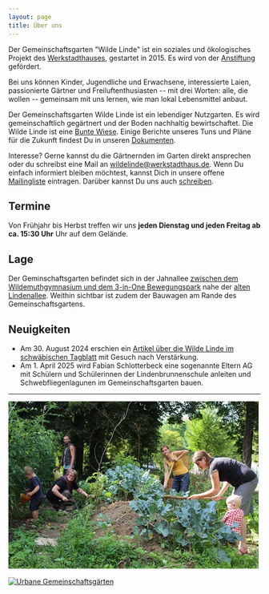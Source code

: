 ```yaml
---
layout: page
title: Über uns 
---
```


Der Gemeinschaftsgarten "Wilde Linde" ist ein soziales und ökologisches Projekt des [Werkstadthauses](https://www.werkstadthaus.de/), gestartet in 2015. Es wird von der [Anstiftung](https://anstiftung.de/) gefördert.

Bei uns können Kinder, Jugendliche und Erwachsene, interessierte Laien, passionierte Gärtner und Freiluftenthusiasten -- mit drei Worten: alle, die wollen -- gemeinsam mit uns lernen, wie man lokal Lebensmittel anbaut.

Der Gemeinschaftsgarten Wilde Linde ist ein lebendiger Nutzgarten. Es wird gemeinschaftlich gegärtnert und der Boden nachhaltig bewirtschaftet. Die Wilde Linde ist eine [Bunte Wiese](https://www.buntewiese-tuebingen.de). Einige Berichte unseres Tuns und Pläne für die Zukunft findest Du in unseren [Dokumenten](docs).  

Interesse? Gerne kannst du die Gärtnernden im Garten direkt ansprechen oder du schreibst eine Mail an [wildelinde@werkstadthaus.de](mailto:wildelinde@werkstadthaus.de). Wenn Du einfach informiert bleiben möchtest, kannst Dich in unsere offene [Mailingliste](https://lists.posteo.de/listinfo/wilde-linde) eintragen. Darüber kannst Du uns auch [schreiben](mailto:wilde-linde@lists.posteo.de).

## Termine

Von Frühjahr bis Herbst treffen wir uns **jeden Dienstag und jeden Freitag ab ca. 15:30 Uhr** Uhr auf dem Gelände.

<!-- Am **Samstag, den tt.mm.jjjj von 10:30 bzw. 9:30 bereits am Marktladen bis 16 Uhr ist wieder Pflanztag in der Wilden Linde**. Über Unterstützung freuen wir uns sehr!    -->

## Lage

Der Geminschaftsgarten befindet sich in der Jahnallee [zwischen dem Wildemuthgymnasium und dem 3-in-One Bewegungspark](https://www.google.de/maps/place/48.515424+9.046746/@48.5154661,9.0471768,212m/data=!3m1!1e3) nahe der [alten Lindenallee](http://www.tuepedia.de/index.php/Alte_Lindenallee). Weithin sichtbar ist zudem der Bauwagen am Rande des Gemeinschaftsgartens.

## Neuigkeiten

- Am 30. August 2024 erschien ein [Artikel über die Wilde Linde im schwäbischen Tagblatt](https://www.tagblatt.de/Nachrichten/Gartenprojekt-in-Tuebinger-Jahnallee-sucht-neue-Mitgaertner-637187.html#UserContentModule) mit Gesuch nach Verstärkung. 
- Am 1. April 2025 wird Fabian Schlotterbeck eine sogenannte Eltern AG mit Schülern und Schülerinnen der Lindenbrunnenschule anleiten und Schwebfliegenlagunen im Gemeinschaftsgarten  bauen. 


---

![Beim Gärtnern](assets/Wilde_Linde-Gemeinschaftsgaertnern_small.jpg "Beim Gärtnern")


[![Urbane Gemeinschaftsg&auml;rten](https://urbane-gaerten.de/images/hilfe/Button_rund.png)](https://urbane-gaerten.de/)

